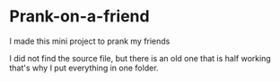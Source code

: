 # Prank-on-a-friend
I made this mini project to prank my friends

I did not find the source file, but there is an old one that is half working
that's why I put everything in one folder.
